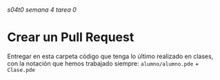 ###### s04t0 semana 4 tarea 0

# Crear un Pull Request

Entregar en esta carpeta código que tenga lo último realizado en clases, con la notación que hemos trabajado siempre: `alumno/alumno.pde` + `Clase.pde` 